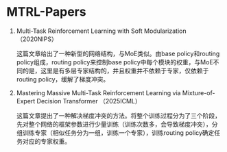 # MTRL-Papers
1. Multi-Task Reinforcement Learning with Soft Modularization （2020NIPS）
   
   这篇文章给出了一种新型的网络结构，与MoE类似。由base policy和routing policy组成，routing policy来控制base policy中每个模块的权重，与MoE不同的是，这里是有多层专家结构的，并且权重并不依赖于专家，仅依赖于routing policy，缓解了梯度冲突。

2. Mastering Massive Multi-Task Reinforcement Learning via Mixture-of-Expert Decision Transformer （2025ICML）

   这篇文章提出了一种解决梯度冲突的方法。将整个训练过程分为了三个阶段，先对整个网络的框架参数进行少量训练（训练次数多，会导致梯度冲突），分组训练专家（相似任务分为一组，训练一个专家），训练routing policy确定任务对应的专家权重。

